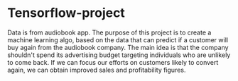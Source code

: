 # Tensorflow-project

Data is from audiobook app. The purpose of this project is to create a machine learning algo, based on the data that can predict if a customer will buy again from the audiobook company. The main idea is that the company shouldn't spend its advertising budget targeting
individuals who are unlikely to come back. If we can focus our efforts on customers likely to convert
again, we can obtain improved sales and profitability figures.
